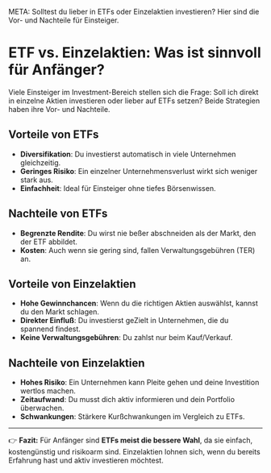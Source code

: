 META: Solltest du lieber in ETFs oder Einzelaktien investieren? Hier sind die Vor- und Nachteile für Einsteiger.

# ETF vs. Einzelaktien: Was ist sinnvoll für Anfänger?

Viele Einsteiger im Investment-Bereich stellen sich die Frage: Soll ich direkt in einzelne Aktien investieren oder lieber auf ETFs setzen? Beide Strategien haben ihre Vor- und Nachteile.

## Vorteile von ETFs
- **Diversifikation**: Du investierst automatisch in viele Unternehmen gleichzeitig. 
- **Geringes Risiko**: Ein einzelner Unternehmensverlust wirkt sich weniger stark aus. 
- **Einfachheit**: Ideal für Einsteiger ohne tiefes Börsenwissen. 

## Nachteile von ETFs
- **Begrenzte Rendite**: Du wirst nie beßer abschneiden als der Markt, den der ETF abbildet. 
- **Kosten**: Auch wenn sie gering sind, fallen Verwaltungsgebühren (TER) an. 

## Vorteile von Einzelaktien
- **Hohe Gewinnchancen**: Wenn du die richtigen Aktien auswählst, kannst du den Markt schlagen. 
- **Direkter Einfluß**: Du investierst geZielt in Unternehmen, die du spannend findest. 
- **Keine Verwaltungsgebühren**: Du zahlst nur beim Kauf/Verkauf. 

## Nachteile von Einzelaktien
- **Hohes Risiko**: Ein Unternehmen kann Pleite gehen und deine Investition wertlos machen. 
- **Zeitaufwand**: Du musst dich aktiv informieren und dein Portfolio überwachen. 
- **Schwankungen**: Stärkere Kurßchwankungen im Vergleich zu ETFs. 

---

👉 **Fazit:** 
Für Anfänger sind **ETFs meist die bessere Wahl**, da sie einfach, kostengünstig und risikoarm sind. 
Einzelaktien lohnen sich, wenn du bereits Erfahrung hast und aktiv investieren möchtest.
